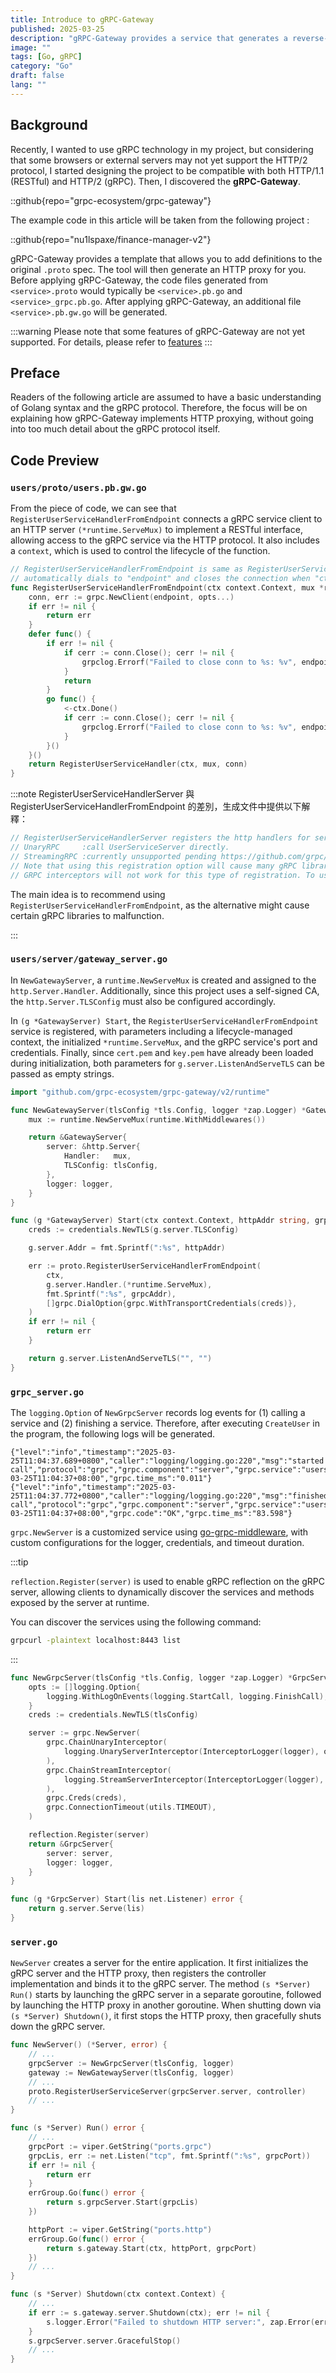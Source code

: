 ```yaml
---
title: Introduce to gRPC-Gateway
published: 2025-03-25
description: "gRPC-Gateway provides a service that generates a reverse-proxy server which translates a RESTful HTTP API into gRPC with simple configuration."
image: ""
tags: [Go, gRPC]
category: "Go"
draft: false
lang: ""
---
```


## Background

Recently, I wanted to use gRPC technology in my project, but considering that some browsers or external servers may not yet support the HTTP/2 protocol, I started designing the project to be compatible with both HTTP/1.1 (RESTful) and HTTP/2 (gRPC). Then, I discovered the **gRPC-Gateway**.

::github{repo="grpc-ecosystem/grpc-gateway"}

The example code in this article will be taken from the following project :

::github{repo="nu1lspaxe/finance-manager-v2"}

gRPC-Gateway provides a template that allows you to add definitions to the original `.proto` spec. The tool will then generate an HTTP proxy for you. Before applying gRPC-Gateway, the code files generated from `<service>.proto` would typically be `<service>.pb.go` and `<service>_grpc.pb.go`. After applying gRPC-Gateway, an additional file `<service>.pb.gw.go` will be generated.

:::warning
Please note that some features of gRPC-Gateway are not yet supported. For details, please refer to [features](https://github.com/grpc-ecosystem/grpc-gateway?tab=readme-ov-file#features)
:::

## Preface

Readers of the following article are assumed to have a basic understanding of Golang syntax and the gRPC protocol. Therefore, the focus will be on explaining how gRPC-Gateway implements HTTP proxying, without going into too much detail about the gRPC protocol itself.

## Code Preview

### `users/proto/users.pb.gw.go`

From the piece of code, we can see that `RegisterUserServiceHandlerFromEndpoint` connects a gRPC service client to an HTTP server `(*runtime.ServeMux)` to implement a RESTful interface, allowing access to the gRPC service via the HTTP protocol. It also includes a `context`, which is used to control the lifecycle of the function.

```go
// RegisterUserServiceHandlerFromEndpoint is same as RegisterUserServiceHandler but
// automatically dials to "endpoint" and closes the connection when "ctx" gets done.
func RegisterUserServiceHandlerFromEndpoint(ctx context.Context, mux *runtime.ServeMux, endpoint string, opts []grpc.DialOption) (err error) {
	conn, err := grpc.NewClient(endpoint, opts...)
	if err != nil {
		return err
	}
	defer func() {
		if err != nil {
			if cerr := conn.Close(); cerr != nil {
				grpclog.Errorf("Failed to close conn to %s: %v", endpoint, cerr)
			}
			return
		}
		go func() {
			<-ctx.Done()
			if cerr := conn.Close(); cerr != nil {
				grpclog.Errorf("Failed to close conn to %s: %v", endpoint, cerr)
			}
		}()
	}()
	return RegisterUserServiceHandler(ctx, mux, conn)
}
```

:::note
RegisterUserServiceHandlerServer 與 RegisterUserServiceHandlerFromEndpoint 的差別，生成文件中提供以下解釋：

```go
// RegisterUserServiceHandlerServer registers the http handlers for service UserService to "mux".
// UnaryRPC     :call UserServiceServer directly.
// StreamingRPC :currently unsupported pending https://github.com/grpc/grpc-go/issues/906.
// Note that using this registration option will cause many gRPC library features to stop working. Consider using RegisterUserServiceHandlerFromEndpoint instead.
// GRPC interceptors will not work for this type of registration. To use interceptors, you must use the "runtime.WithMiddlewares" option in the "runtime.NewServeMux" call.
```

The main idea is to recommend using `RegisterUserServiceHandlerFromEndpoint`, as the alternative might cause certain gRPC libraries to malfunction.

:::

### `users/server/gateway_server.go`

In `NewGatewayServer`, a `runtime.NewServeMux` is created and assigned to the `http.Server.Handler`. Additionally, since this project uses a self-signed CA, the `http.Server.TLSConfig` must also be configured accordingly.

In `(g *GatewayServer) Start`, the `RegisterUserServiceHandlerFromEndpoint` service is registered, with parameters including a lifecycle-managed context, the initialized `*runtime.ServeMux`, and the gRPC service's port and credentials. Finally, since `cert.pem` and `key.pem` have already been loaded during initialization, both parameters for `g.server.ListenAndServeTLS` can be passed as empty strings.

```go
import "github.com/grpc-ecosystem/grpc-gateway/v2/runtime"

func NewGatewayServer(tlsConfig *tls.Config, logger *zap.Logger) *GatewayServer {
	mux := runtime.NewServeMux(runtime.WithMiddlewares())

	return &GatewayServer{
		server: &http.Server{
			Handler:   mux,
			TLSConfig: tlsConfig,
		},
		logger: logger,
	}
}

func (g *GatewayServer) Start(ctx context.Context, httpAddr string, grpcAddr string) error {
	creds := credentials.NewTLS(g.server.TLSConfig)

	g.server.Addr = fmt.Sprintf(":%s", httpAddr)

	err := proto.RegisterUserServiceHandlerFromEndpoint(
		ctx,
		g.server.Handler.(*runtime.ServeMux),
		fmt.Sprintf(":%s", grpcAddr),
		[]grpc.DialOption{grpc.WithTransportCredentials(creds)},
	)
	if err != nil {
		return err
	}

	return g.server.ListenAndServeTLS("", "")
}
```

### `grpc_server.go`

The `logging.Option` of `NewGrpcServer` records log events for (1) calling a service and (2) finishing a service. Therefore, after executing `CreateUser` in the program, the following logs will be generated.

```text
{"level":"info","timestamp":"2025-03-25T11:04:37.689+0800","caller":"logging/logging.go:220","msg":"started call","protocol":"grpc","grpc.component":"server","grpc.service":"users.UserService","grpc.method":"CreateUser","grpc.method_type":"unary","peer.address":"127.0.0.1:40030","grpc.start_time":"2025-03-25T11:04:37+08:00","grpc.time_ms":"0.011"}
{"level":"info","timestamp":"2025-03-25T11:04:37.772+0800","caller":"logging/logging.go:220","msg":"finished call","protocol":"grpc","grpc.component":"server","grpc.service":"users.UserService","grpc.method":"CreateUser","grpc.method_type":"unary","peer.address":"127.0.0.1:40030","grpc.start_time":"2025-03-25T11:04:37+08:00","grpc.code":"OK","grpc.time_ms":"83.598"}
```

`grpc.NewServer` is a customized service using [go-grpc-middleware](https://github.com/grpc-ecosystem/go-grpc-middleware), with custom configurations for the logger, credentials, and timeout duration.

:::tip

`reflection.Register(server)` is used to enable gRPC reflection on the gRPC server, allowing clients to dynamically discover the services and methods exposed by the server at runtime.

You can discover the services using the following command:

```bash
grpcurl -plaintext localhost:8443 list
```

:::

```go
func NewGrpcServer(tlsConfig *tls.Config, logger *zap.Logger) *GrpcServer {
	opts := []logging.Option{
		logging.WithLogOnEvents(logging.StartCall, logging.FinishCall),
	}
	creds := credentials.NewTLS(tlsConfig)

	server := grpc.NewServer(
		grpc.ChainUnaryInterceptor(
			logging.UnaryServerInterceptor(InterceptorLogger(logger), opts...),
		),
		grpc.ChainStreamInterceptor(
			logging.StreamServerInterceptor(InterceptorLogger(logger), opts...),
		),
		grpc.Creds(creds),
		grpc.ConnectionTimeout(utils.TIMEOUT),
	)

	reflection.Register(server)
	return &GrpcServer{
		server: server,
		logger: logger,
	}
}

func (g *GrpcServer) Start(lis net.Listener) error {
	return g.server.Serve(lis)
}
```

### `server.go`

`NewServer` creates a server for the entire application. It first initializes the gRPC server and the HTTP proxy, then registers the controller implementation and binds it to the gRPC server.
The method `(s *Server) Run()` starts by launching the gRPC server in a separate goroutine, followed by launching the HTTP proxy in another goroutine. When shutting down via `(s *Server) Shutdown()`, it first stops the HTTP proxy, then gracefully shuts down the gRPC server.

```go
func NewServer() (*Server, error) {
	// ...
	grpcServer := NewGrpcServer(tlsConfig, logger)
	gateway := NewGatewayServer(tlsConfig, logger)
	// ...
	proto.RegisterUserServiceServer(grpcServer.server, controller)
	// ...
}

func (s *Server) Run() error {
	// ...
	grpcPort := viper.GetString("ports.grpc")
	grpcLis, err := net.Listen("tcp", fmt.Sprintf(":%s", grpcPort))
	if err != nil {
		return err
	}
	errGroup.Go(func() error {
		return s.grpcServer.Start(grpcLis)
	})

	httpPort := viper.GetString("ports.http")
	errGroup.Go(func() error {
		return s.gateway.Start(ctx, httpPort, grpcPort)
	})
	// ...
}

func (s *Server) Shutdown(ctx context.Context) {
	// ...
	if err := s.gateway.server.Shutdown(ctx); err != nil {
		s.logger.Error("Failed to shutdown HTTP server:", zap.Error(err))
	}
	s.grpcServer.server.GracefulStop()
	// ...
}
```
